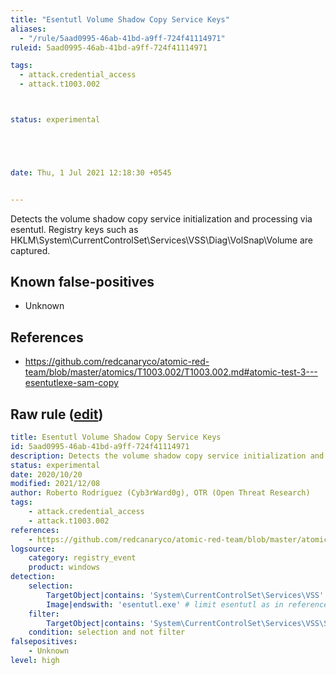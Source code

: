 ```yaml
---
title: "Esentutl Volume Shadow Copy Service Keys"
aliases:
  - "/rule/5aad0995-46ab-41bd-a9ff-724f41114971"
ruleid: 5aad0995-46ab-41bd-a9ff-724f41114971

tags:
  - attack.credential_access
  - attack.t1003.002



status: experimental





date: Thu, 1 Jul 2021 12:18:30 +0545


---
```


Detects the volume shadow copy service initialization and processing via esentutl. Registry keys such as HKLM\\System\\CurrentControlSet\\Services\\VSS\\Diag\\VolSnap\\Volume are captured.

<!--more-->


## Known false-positives

* Unknown



## References

* https://github.com/redcanaryco/atomic-red-team/blob/master/atomics/T1003.002/T1003.002.md#atomic-test-3---esentutlexe-sam-copy


## Raw rule ([edit](https://github.com/SigmaHQ/sigma/edit/master/rules/windows/registry_event/registry_event_esentutl_volume_shadow_copy_service_keys.yml))
```yaml
title: Esentutl Volume Shadow Copy Service Keys 
id: 5aad0995-46ab-41bd-a9ff-724f41114971
description: Detects the volume shadow copy service initialization and processing via esentutl. Registry keys such as HKLM\\System\\CurrentControlSet\\Services\\VSS\\Diag\\VolSnap\\Volume are captured.
status: experimental
date: 2020/10/20
modified: 2021/12/08
author: Roberto Rodriguez (Cyb3rWard0g), OTR (Open Threat Research)
tags:
    - attack.credential_access
    - attack.t1003.002
references:
    - https://github.com/redcanaryco/atomic-red-team/blob/master/atomics/T1003.002/T1003.002.md#atomic-test-3---esentutlexe-sam-copy
logsource:
    category: registry_event
    product: windows
detection:
    selection:
        TargetObject|contains: 'System\CurrentControlSet\Services\VSS'
        Image|endswith: 'esentutl.exe' # limit esentutl as in references, too many FP to filter
    filter:
        TargetObject|contains: 'System\CurrentControlSet\Services\VSS\Start'        
    condition: selection and not filter
falsepositives:
    - Unknown
level: high

```
